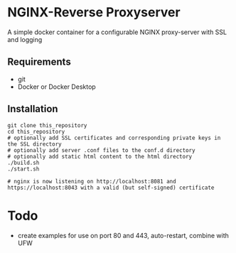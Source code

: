 # NGINX-Reverse Proxyserver
A simple docker container for a configurable NGINX proxy-server with SSL and logging

## Requirements
* git
* Docker or Docker Desktop

## Installation

    git clone this_repository
    cd this_repository
    # optionally add SSL certificates and corresponding private keys in the SSL directory
    # optionally add server .conf files to the conf.d directory
    # optionally add static html content to the html directory
    ./build.sh
    ./start.sh
    
    # nginx is now listening on http://localhost:8081 and https://localhost:8043 with a valid (but self-signed) certificate

# Todo
* create examples for use on port 80 and 443, auto-restart, combine with UFW